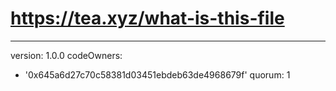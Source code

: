# https://tea.xyz/what-is-this-file
---
version: 1.0.0
codeOwners:
  - '0x645a6d27c70c58381d03451ebdeb63de4968679f'
quorum: 1
